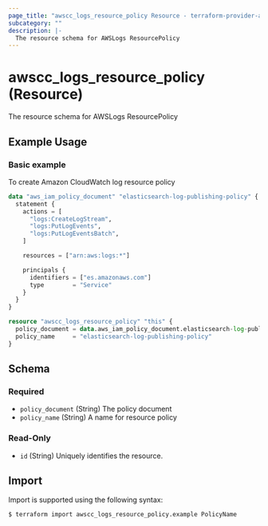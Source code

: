 ```yaml
---
page_title: "awscc_logs_resource_policy Resource - terraform-provider-awscc"
subcategory: ""
description: |-
  The resource schema for AWSLogs ResourcePolicy
---
```


# awscc_logs_resource_policy (Resource)

The resource schema for AWSLogs ResourcePolicy

## Example Usage

### Basic example
To create Amazon CloudWatch log resource policy
```terraform
data "aws_iam_policy_document" "elasticsearch-log-publishing-policy" {
  statement {
    actions = [
      "logs:CreateLogStream",
      "logs:PutLogEvents",
      "logs:PutLogEventsBatch",
    ]

    resources = ["arn:aws:logs:*"]

    principals {
      identifiers = ["es.amazonaws.com"]
      type        = "Service"
    }
  }
}

resource "awscc_logs_resource_policy" "this" {
  policy_document = data.aws_iam_policy_document.elasticsearch-log-publishing-policy.json
  policy_name     = "elasticsearch-log-publishing-policy"
}
```

<!-- schema generated by tfplugindocs -->
## Schema

### Required

- `policy_document` (String) The policy document
- `policy_name` (String) A name for resource policy

### Read-Only

- `id` (String) Uniquely identifies the resource.

## Import

Import is supported using the following syntax:

```shell
$ terraform import awscc_logs_resource_policy.example PolicyName
```